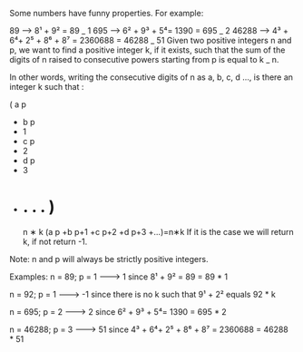 Some numbers have funny properties. For example:

89 --> 8¹ + 9² = 89 _ 1
695 --> 6² + 9³ + 5⁴= 1390 = 695 _ 2
46288 --> 4³ + 6⁴+ 2⁵ + 8⁶ + 8⁷ = 2360688 = 46288 _ 51
Given two positive integers n and p, we want to find a positive integer k, if it exists, such that the sum of the digits of n raised to consecutive powers starting from p is equal to k _ n.

In other words, writing the consecutive digits of n as a, b, c, d ..., is there an integer k such that :

(
a
p

- b
  p
- 1
- c
  p
- 2
- d
  p
- 3
- .
  .
  .
  )
  =
  n
  ∗
  k
  (a
  p
  +b
  p+1
  +c
  p+2
  +d
  p+3
  +...)=n∗k
  If it is the case we will return k, if not return -1.

Note: n and p will always be strictly positive integers.

Examples:
n = 89; p = 1 ---> 1 since 8¹ + 9² = 89 = 89 \* 1

n = 92; p = 1 ---> -1 since there is no k such that 9¹ + 2² equals 92 \* k

n = 695; p = 2 ---> 2 since 6² + 9³ + 5⁴= 1390 = 695 \* 2

n = 46288; p = 3 ---> 51 since 4³ + 6⁴+ 2⁵ + 8⁶ + 8⁷ = 2360688 = 46288 \* 51

